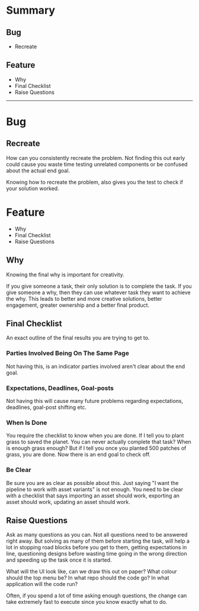 # Summary

## Bug

* Recreate

## Feature

* Why
* Final Checklist
* Raise Questions

---

# Bug

## Recreate

How can you consistently recreate the problem. Not finding this out early could cause you waste time testing unrelated components or be confused about the actual end goal.

Knowing how to recreate the problem, also gives you the test to check if your solution worked.

# Feature

* Why
* Final Checklist
* Raise Questions

## Why

Knowing the final why is important for creativity.

If you give someone a task, their only solution is to complete the task. If you give someone a why, then they can use whatever task they want to achieve the why. This leads to better and more creative solutions, better engagement, greater ownership and a better final product.

## Final Checklist

An exact outline of the final results you are trying to get to.

### Parties Involved Being On The Same Page

Not having this, is an indicator parties involved aren't clear about the end goal.

### Expectations, Deadlines, Goal-posts

Not having this will cause many future problems regarding expectations, deadlines, goal-post shifting etc.

### When Is Done

You require the checklist to know when you are done. If I tell you to plant grass to saved the planet. You can never actually complete that task? When is enough grass enough? But if I tell you once you planted 500 patches of grass, you are done. Now there is an end goal to check off.

### Be Clear

Be sure you are as clear as possible about this. Just saying "I want the pipeline to work with asset variants" is not enough. You need to be clear with a checklist that says importing an asset should work, exporting an asset  should work, updating an asset should work.

## Raise Questions

Ask as many questions as you can. Not all questions need to be answered right away. But solving as many of them before starting the task, will help a lot in stopping road blocks before you get to them, getting expectations in line, questioning designs before wasting time going in the wrong direction and speeding up the task once it is started.

What will the UI look like, can we draw this out on paper? What colour should the top menu be? In what repo should the code go? In what application will the code run?

Often, if you spend a lot of time asking enough questions, the change can take extremely fast to execute since you know exactly what to do.